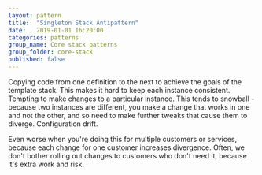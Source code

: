 ```yaml
---
layout: pattern
title:  "Singleton Stack Antipattern"
date:   2019-01-01 16:20:00
categories: patterns
group_name: Core stack patterns
group_folder: core-stack
published: false
---
```


Copying code from one definition to the next to achieve the goals of the template stack. This makes it hard to keep each instance consistent. Tempting to make changes to a particular instance. This tends to snowball - because two instances are different, you make a change that works in one and not the other, and so need to make further tweaks that cause them to diverge. Configuration drift.

Even worse when you're doing this for multiple customers or services, because each change for one customer increases divergence. Often, we don't bother rolling out changes to customers who don't need it, because it's extra work and risk.
